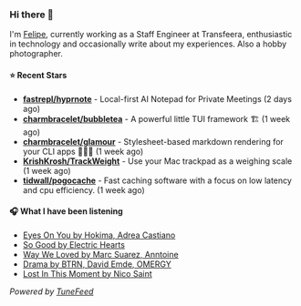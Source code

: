 ### Hi there 👋

I'm [Felipe](https://felipevm.com), currently working as a Staff Engineer at Transfeera, enthusiastic in technology and occasionally write about my experiences. Also a hobby photographer.

#### ⭐ Recent Stars
- **[fastrepl/hyprnote](https://github.com/fastrepl/hyprnote)** - Local-first AI Notepad for Private Meetings (2 days ago)
- **[charmbracelet/bubbletea](https://github.com/charmbracelet/bubbletea)** - A powerful little TUI framework 🏗 (1 week ago)
- **[charmbracelet/glamour](https://github.com/charmbracelet/glamour)** - Stylesheet-based markdown rendering for your CLI apps 💇🏻‍♀️ (1 week ago)
- **[KrishKrosh/TrackWeight](https://github.com/KrishKrosh/TrackWeight)** - Use your Mac trackpad as a weighing scale (1 week ago)
- **[tidwall/pogocache](https://github.com/tidwall/pogocache)** - Fast caching software with a focus on low latency and cpu efficiency. (1 week ago)

#### 🎧 What I have been listening
- [Eyes On You by Hokima, Adrea Castiano](https://open.spotify.com/track/3n9qfGyt4Nhp7ud1UIcpmb)
- [So Good by Electric Hearts](https://open.spotify.com/track/0Xl8wynfVQ3lgWK3nUe8AI)
- [Way We Loved by Marc Suarez, Anntoine](https://open.spotify.com/track/2ApYWfvaeQD2QfKLANkCfl)
- [Drama by BTRN, David Emde, OMERGY](https://open.spotify.com/track/0xv18YCXdwmLmnQyLtMQJ4)
- [Lost In This Moment by Nico Saint](https://open.spotify.com/track/2QssMHEFJmxhAbq53oXrjK)

_Powered by [TuneFeed](https://tunefeed.app?ref=github.com)_
